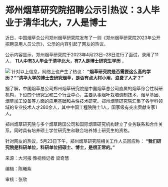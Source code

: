 # 郑州烟草研究院招聘公示引热议：3人毕业于清华北大，7人是博士

近日，中国烟草总公司郑州烟草研究院发布了一则《郑州烟草研究院2023年公开招聘录用人员公示》，公示的内容引起了网友的热议。

公示内容显示，郑州烟草研究院于2023年4月23日~28日进行了面试，录用了11人， **11人中有3人毕业于清华北大，有7人是博士研究生学历** 。

![](https://inews.gtimg.com/om_bt/O6mzwqGPT8c87lJirGnY8DH676mboRyJnxcY7gCTHoVCMAA/1000)
针对以上信息，网络上也产生了热议： **“烟草研究院是否需要这么高的学历？”“清华大学的博士去研究烟草，是否有点大材小用，浪费了人才？”**

据了解，中国烟草总公司郑州烟草研究院是中国烟草总公司直属的烟草综合性科研机构，下设四个研究室和三个行业中心，主要从事烟叶栽培调制技术、烟草基因、烟草加工设备等方面的应用基础和共性技术研究。郑州烟草研究院汇集了各学科领域的专业技术人才280余人，其中中国工程院院士1人，国家级有突出贡献专家1人。

郑州烟草研究院与多个烟草跨国公司和国际烟草研究机构建立了业务联系和合作关系，同时具有培养硕士学位研究生和联合培养博士研究生的资格。

针对网友的热议，5月23日下午，郑州烟草研究院相关工作人员回应称： **“我们研究院是科研单位，科研单位招硕士、博士，是很正常的。”**

来源：大河报·豫视频记者 梁奇慧

编辑：陈曦紫

审核：张欣


